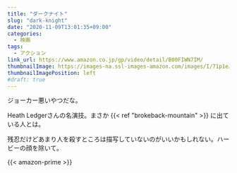 ```yaml
---
title: "ダークナイト"
slug: "dark-knight"
date: "2020-11-09T13:01:35+09:00"
categories:
  - 映画
tags:
  - アクション
link_url: https://www.amazon.co.jp/gp/video/detail/B00FIWN7IM/
thumbnailImage: https://images-na.ssl-images-amazon.com/images/I/71p1eJUJWxL._SX300_.jpg
thumbnailImagePosition: left
#draft: true
---
```

ジョーカー悪いやつだな。
<!--more-->
Heath Ledgerさんの名演技。まさか {{< ref "brokeback-mountain" >}} に出ている人とは。

残忍だけどあまり人を殺すところは描写していないのがいいかもしれない。ハービーの顔を除いて。

{{< amazon-prime >}}

